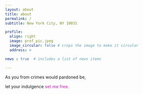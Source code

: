 ```yaml
---
layout: about
title: about
permalink: /
subtitle: New York City, NY 10031

profile:
  align: right
  image: prof_pic.jpeg
  image_circular: false # crops the image to make it circular
  address: >

news : true  # includes a list of news items

---
```


As you from crimes would pardoned be,

let your indulgence <span style="color:#c420b8;">set me free.</span>
